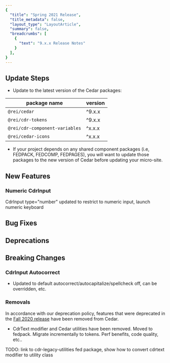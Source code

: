```yaml
---
{
  "title": "Spring 2021 Release",
  "title_metadata": false,
  "layout_type": "LayoutArticle",
  "summary": false,
  "breadcrumbs": [
    {
      "text": "9.x.x Release Notes"
    }
  ],
}
---
```


<cdr-doc-table-of-contents-shell parentSelector='h2' childSelector='h3'>

## Update Steps

- Update to the latest version of the Cedar packages:

| package name | version |
|--------------|---------|
| `@rei/cedar` | ^9.x.x |
| `@rei/cdr-tokens` | ^9.x.x |
| `@rei/cdr-component-variables` | ^x.x.x |
| `@rei/cedar-icons` | ^x.x.x |

- If your project depends on any shared component packages (i.e, FEDPACK, FEDCOMP, FEDPAGES), you will want to update those packages to the new version of Cedar before updating your micro-site.

## New Features

### Numeric CdrInput

CdrInput type="number" updated to restrict to numeric input, launch numeric keyboard

## Bug Fixes

## Deprecations

## Breaking Changes

### CdrInput Autocorrect

- Updated to default autocorrect/autocapitalize/spellcheck off, can be overridden, etc.

### Removals

In accordance with our deprecation policy, features that were deprecated in the [Fall 2020 release](../fall-2020/#deprecations) have been removed from Cedar.

- CdrText modifier and Cedar utilities have been removed. Moved to fedpack. Migrate incrementally to tokens. Perf benefits, code quality, etc..

TODO: link to cdr-legacy-utilities fed package, show how to convert cdrtext modifier to utility class

</cdr-doc-table-of-contents-shell>
